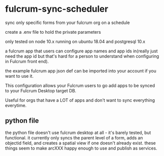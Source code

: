 # fulcrum-sync-scheduler
sync only specific forms from your fulcrum org on a schedule

create a .env file to hold the private parameters

only tested on node 10.x running on ubuntu 18.04 and postgresql 10.x

a fulcrum app that users can configure app names and app ids in(really just need the app id but that's hard for a person to understand when configuring in Fulcrum front end).

the example fulcrum app json def can be imported into your account if you want to use it.

This configuration allows your Fulcrum users to go add apps to be synced to your Fulcrum Desktop target DB.

Useful for orgs that have a LOT of apps and don't want to sync everything everytime.

## python file
the python file doesn't use fulcrum desktop at all - it's barely tested, but functional.
it currently only syncs the parent level of a form, adds an objectid field, and creates a spatial view if one doesn't already exist. these things seem to make arcXXX happy enough to use and publish as services.

